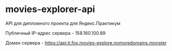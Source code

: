 # movies-explorer-api

API для дипломного проекта для Яндекс.Практикум

Публичный IP-адрес сервера - 158.160.100.89

Домен сервера - https://api.ti.fox.movies-explore.nomoredomains.monster
